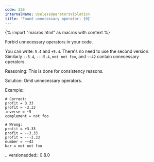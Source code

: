 ```yaml
---
code: 330
internalName: UselessOperatorsViolation
title: 'Found unnecessary operator: {0}'
---
```


{% import "macros.html" as macros with context %}


Forbid unnecessary operators in your code.

You can write: ``5.4`` and ``+5.4``. There's no need to use the second
version. Similarly ``--5.4``, ``---5.4``, ``not not foo``, and ``~~42``
contain unnecessary operators.

Reasoning:
    This is done for consistency reasons.

Solution:
    Omit unnecessary operators.

Example::

    # Correct:
    profit = 3.33
    profit = -3.33
    inverse = ~5
    complement = not foo

    # Wrong:
    profit = +3.33
    profit = --3.33
    profit = ---3.33
    number = ~~42
    bar = not not foo

.. versionadded:: 0.8.0